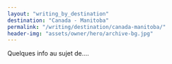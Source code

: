 ```yaml
---
layout: "writing_by_destination"
destination: "Canada - Manitoba"
permalink: "/writing/destination/canada-manitoba/"
header-img: "assets/owner/hero/archive-bg.jpg"
---
```


Quelques info au sujet de....